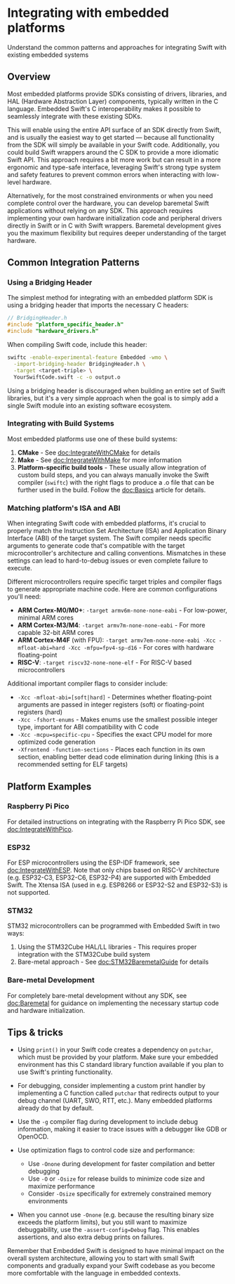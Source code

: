 # Integrating with embedded platforms

Understand the common patterns and approaches for integrating Swift with existing embedded systems

## Overview

Most embedded platforms provide SDKs consisting of drivers, libraries, and HAL (Hardware Abstraction Layer) components, typically written in the C language. Embedded Swift's C interoperability makes it possible to seamlessly integrate with these existing SDKs.

This will enable using the entire API surface of an SDK directly from Swift, and is usually the easiest way to get started — because all functionality from the SDK will simply be available in your Swift code. Additionally, you could build Swift wrappers around the C SDK to provide a more idiomatic Swift API. This approach requires a bit more work but can result in a more ergonomic and type-safe interface, leveraging Swift's strong type system and safety features to prevent common errors when interacting with low-level hardware.

Alternatively, for the most constrained environments or when you need complete control over the hardware, you can develop baremetal Swift applications without relying on any SDK. This approach requires implementing your own hardware initialization code and peripheral drivers directly in Swift or in C with Swift wrappers. Baremetal development gives you the maximum flexibility but requires deeper understanding of the target hardware.

## Common Integration Patterns

### Using a Bridging Header

The simplest method for integrating with an embedded platform SDK is using a bridging header that imports the necessary C headers:

```c
// BridgingHeader.h
#include "platform_specific_header.h"
#include "hardware_drivers.h"
```

When compiling Swift code, include this header:

```bash
swiftc -enable-experimental-feature Embedded -wmo \
  -import-bridging-header BridgingHeader.h \
  -target <target-triple> \
  YourSwiftCode.swift -c -o output.o
```

Using a bridging header is discouraged when building an entire set of Swift libraries, but it's a very simple approach when the goal is to simply add a single Swift module into an existing software ecosystem.

### Integrating with Build Systems

Most embedded platforms use one of these build systems:

1. **CMake** - See <doc:IntegrateWithCMake> for details
2. **Make** - See <doc:IntegrateWithMake> for more information
3. **Platform-specific build tools** - These usually allow integration of custom build steps, and you can always manually invoke the Swift compiler (`swiftc`) with the right flags to produce a .o file that can be further used in the build. Follow the <doc:Basics> article for details.

### Matching platform's ISA and ABI

When integrating Swift code with embedded platforms, it's crucial to properly match the Instruction Set Architecture (ISA) and Application Binary Interface (ABI) of the target system. The Swift compiler needs specific arguments to generate code that's compatible with the target microcontroller's architecture and calling conventions. Mismatches in these settings can lead to hard-to-debug issues or even complete failure to execute.

Different microcontrollers require specific target triples and compiler flags to generate appropriate machine code. Here are common configurations you'll need:

- **ARM Cortex-M0/M0+**: `-target armv6m-none-none-eabi` - For low-power, minimal ARM cores
- **ARM Cortex-M3/M4**: `-target armv7m-none-none-eabi` - For more capable 32-bit ARM cores
- **ARM Cortex-M4F** (with FPU): `-target armv7em-none-none-eabi -Xcc -mfloat-abi=hard -Xcc -mfpu=fpv4-sp-d16` - For cores with hardware floating-point
- **RISC-V**: `-target riscv32-none-none-elf` - For RISC-V based microcontrollers

Additional important compiler flags to consider include:
- `-Xcc -mfloat-abi=[soft|hard]` - Determines whether floating-point arguments are passed in integer registers (soft) or floating-point registers (hard)
- `-Xcc -fshort-enums` - Makes enums use the smallest possible integer type, important for ABI compatibility with C code
- `-Xcc -mcpu=specific-cpu` - Specifies the exact CPU model for more optimized code generation
- `-Xfrontend -function-sections` - Places each function in its own section, enabling better dead code elimination during linking (this is a recommended setting for ELF targets)

## Platform Examples

### Raspberry Pi Pico

For detailed instructions on integrating with the Raspberry Pi Pico SDK, see <doc:IntegrateWithPico>.

### ESP32

For ESP microcontrollers using the ESP-IDF framework, see <doc:IntegrateWithESP>. Note that only chips based on RISC-V architecture (e.g. ESP32-C3, ESP32-C6, ESP32-P4) are supported with Embedded Swift. The Xtensa ISA (used in e.g. ESP8266 or ESP32-S2 and ESP32-S3) is not supported.

### STM32

STM32 microcontrollers can be programmed with Embedded Swift in two ways:

1. Using the STM32Cube HAL/LL libraries - This requires proper integration with the STM32Cube build system
2. Bare-metal approach - See <doc:STM32BaremetalGuide> for details

### Bare-metal Development

For completely bare-metal development without any SDK, see <doc:Baremetal> for guidance on implementing the necessary startup code and hardware initialization.

## Tips & tricks

- Using `print()` in your Swift code creates a dependency on `putchar`, which must be provided by your platform. Make sure your embedded environment has this C standard library function available if you plan to use Swift's printing functionality.

- For debugging, consider implementing a custom print handler by implementing a C function called `putchar` that redirects output to your debug channel (UART, SWO, RTT, etc.). Many embedded platforms already do that by default.

- Use the `-g` compiler flag during development to include debug information, making it easier to trace issues with a debugger like GDB or OpenOCD.

- Use optimization flags to control code size and performance:
  - Use `-Onone` during development for faster compilation and better debugging
  - Use `-O` or `-Osize` for release builds to minimize code size and maximize performance
  - Consider `-Osize` specifically for extremely constrained memory environments

- When you cannot use `-Onone` (e.g. because the resulting binary size exceeds the platform limits), but you still want to maximize debuggability, use the `-assert-config=Debug` flag. This enables assertions, and also extra debug prints on failures.

Remember that Embedded Swift is designed to have minimal impact on the overall system architecture, allowing you to start with small Swift components and gradually expand your Swift codebase as you become more comfortable with the language in embedded contexts.
